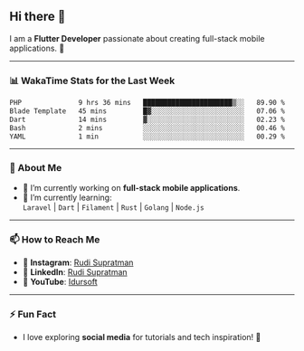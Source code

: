 ## Hi there 👋

I am a **Flutter Developer** passionate about creating full-stack mobile applications. 🚀

---

### 📊 WakaTime Stats for the Last Week
<!--START_SECTION:waka-->

```txt
PHP              9 hrs 36 mins   ██████████████████████▒░░   89.90 %
Blade Template   45 mins         █▓░░░░░░░░░░░░░░░░░░░░░░░   07.06 %
Dart             14 mins         ▓░░░░░░░░░░░░░░░░░░░░░░░░   02.23 %
Bash             2 mins          ░░░░░░░░░░░░░░░░░░░░░░░░░   00.46 %
YAML             1 min           ░░░░░░░░░░░░░░░░░░░░░░░░░   00.29 %
```

<!--END_SECTION:waka-->

---

### 🌱 About Me
- 🔭 I’m currently working on **full-stack mobile applications**.
- 🌱 I’m currently learning:  
  `Laravel` | `Dart` | `Filament` | `Rust` | `Golang` | `Node.js`

---

### 📫 How to Reach Me
- 💬 **Instagram**: [Rudi Supratman](https://www.instagram.com/rudisupratman97)  
- 💼 **LinkedIn**: [Rudi Supratman](https://www.linkedin.com/in/rudi-supratman-324233281)  
- 🎥 **YouTube**: [Idursoft](https://www.youtube.com/@adde5863)

---

### ⚡ Fun Fact
- I love exploring **social media** for tutorials and tech inspiration! 🎥
